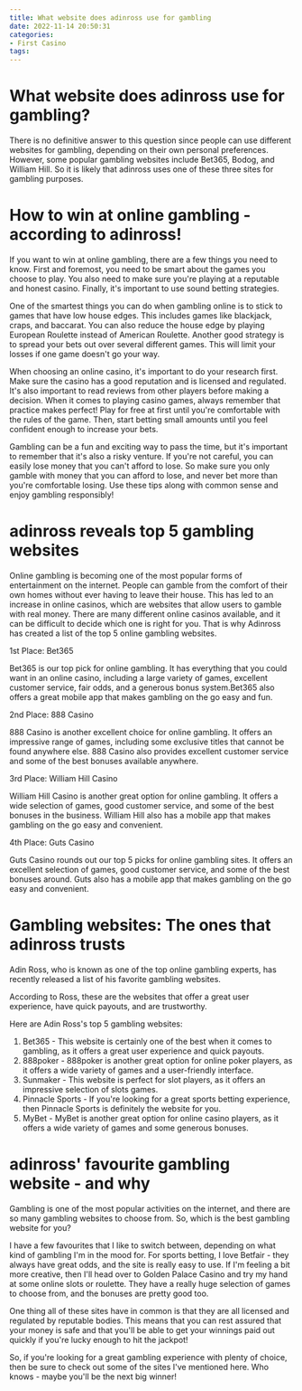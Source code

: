 ```yaml
---
title: What website does adinross use for gambling
date: 2022-11-14 20:50:31
categories:
- First Casino
tags:
---
```



#  What website does adinross use for gambling?

There is no definitive answer to this question since people can use different websites for gambling, depending on their own personal preferences. However, some popular gambling websites include Bet365, Bodog, and William Hill. So it is likely that adinross uses one of these three sites for gambling purposes.

#  How to win at online gambling - according to adinross!

If you want to win at online gambling, there are a few things you need to know. First and foremost, you need to be smart about the games you choose to play. You also need to make sure you're playing at a reputable and honest casino. Finally, it's important to use sound betting strategies.

One of the smartest things you can do when gambling online is to stick to games that have low house edges. This includes games like blackjack, craps, and baccarat. You can also reduce the house edge by playing European Roulette instead of American Roulette. Another good strategy is to spread your bets out over several different games. This will limit your losses if one game doesn't go your way.

When choosing an online casino, it's important to do your research first. Make sure the casino has a good reputation and is licensed and regulated. It's also important to read reviews from other players before making a decision. When it comes to playing casino games, always remember that practice makes perfect! Play for free at first until you're comfortable with the rules of the game. Then, start betting small amounts until you feel confident enough to increase your bets.

Gambling can be a fun and exciting way to pass the time, but it's important to remember that it's also a risky venture. If you're not careful, you can easily lose money that you can't afford to lose. So make sure you only gamble with money that you can afford to lose, and never bet more than you're comfortable losing. Use these tips along with common sense and enjoy gambling responsibly!

#  adinross reveals top 5 gambling websites

Online gambling is becoming one of the most popular forms of entertainment on the internet. People can gamble from the comfort of their own homes without ever having to leave their house. This has led to an increase in online casinos, which are websites that allow users to gamble with real money. There are many different online casinos available, and it can be difficult to decide which one is right for you. That is why Adinross has created a list of the top 5 online gambling websites.

1st Place: Bet365

Bet365 is our top pick for online gambling. It has everything that you could want in an online casino, including a large variety of games, excellent customer service, fair odds, and a generous bonus system.Bet365 also offers a great mobile app that makes gambling on the go easy and fun.

2nd Place: 888 Casino

888 Casino is another excellent choice for online gambling. It offers an impressive range of games, including some exclusive titles that cannot be found anywhere else. 888 Casino also provides excellent customer service and some of the best bonuses available anywhere.

3rd Place: William Hill Casino

William Hill Casino is another great option for online gambling. It offers a wide selection of games, good customer service, and some of the best bonuses in the business. William Hill also has a mobile app that makes gambling on the go easy and convenient.

4th Place: Guts Casino

Guts Casino rounds out our top 5 picks for online gambling sites. It offers an excellent selection of games, good customer service, and some of the best bonuses around. Guts also has a mobile app that makes gambling on the go easy and convenient.

#  Gambling websites: The ones that adinross trusts

Adin Ross, who is known as one of the top online gambling experts, has recently released a list of his favorite gambling websites. 

According to Ross, these are the websites that offer a great user experience, have quick payouts, and are trustworthy. 

Here are Adin Ross's top 5 gambling websites:

1. Bet365 - This website is certainly one of the best when it comes to gambling, as it offers a great user experience and quick payouts. 
2. 888poker - 888poker is another great option for online poker players, as it offers a wide variety of games and a user-friendly interface. 
3. Sunmaker - This website is perfect for slot players, as it offers an impressive selection of slots games. 
4. Pinnacle Sports - If you're looking for a great sports betting experience, then Pinnacle Sports is definitely the website for you. 
5. MyBet - MyBet is another great option for online casino players, as it offers a wide variety of games and some generous bonuses.

#  adinross' favourite gambling website - and why

Gambling is one of the most popular activities on the internet, and there are so many gambling websites to choose from. So, which is the best gambling website for you?

I have a few favourites that I like to switch between, depending on what kind of gambling I'm in the mood for. For sports betting, I love Betfair - they always have great odds, and the site is really easy to use. If I'm feeling a bit more creative, then I'll head over to Golden Palace Casino and try my hand at some online slots or roulette. They have a really huge selection of games to choose from, and the bonuses are pretty good too.

One thing all of these sites have in common is that they are all licensed and regulated by reputable bodies. This means that you can rest assured that your money is safe and that you'll be able to get your winnings paid out quickly if you're lucky enough to hit the jackpot!

So, if you're looking for a great gambling experience with plenty of choice, then be sure to check out some of the sites I've mentioned here. Who knows - maybe you'll be the next big winner!
